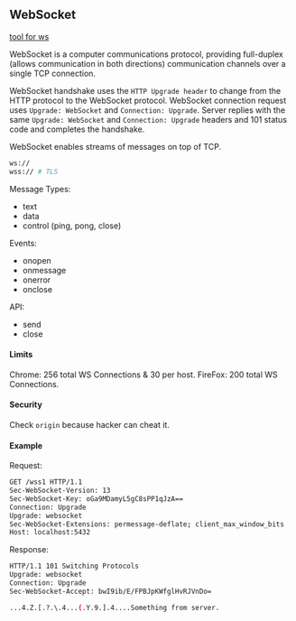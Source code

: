 WebSocket
-

[tool for ws](https://github.com/zaproxy/zaproxy)

WebSocket is a computer communications protocol,
providing full-duplex (allows communication in both directions) communication channels
over a single TCP connection.

WebSocket handshake uses the `HTTP Upgrade header`
to change from the HTTP protocol to the WebSocket protocol.
WebSocket connection request uses `Upgrade: WebSocket` and `Connection: Upgrade`.
Server replies with the same `Upgrade: WebSocket` and `Connection: Upgrade` headers
and 101 status code and completes the handshake.

WebSocket enables streams of messages on top of TCP.

````sh
ws://
wss:// # TLS
````

Message Types:
* text
* data
* control (ping, pong, close)

Events:
* onopen
* onmessage
* onerror
* onclose

API:
* send
* close

#### Limits

Chrome: 256 total WS Connections & 30 per host.
FireFox: 200 total WS Connections.

#### Security

Check `origin` because hacker can cheat it.

#### Example

Request:
````sh
GET /wss1 HTTP/1.1
Sec-WebSocket-Version: 13
Sec-WebSocket-Key: oGa9MDamyL5gC8sPP1qJzA==
Connection: Upgrade
Upgrade: websocket
Sec-WebSocket-Extensions: permessage-deflate; client_max_window_bits
Host: localhost:5432
````

Response:
````sh
HTTP/1.1 101 Switching Protocols
Upgrade: websocket
Connection: Upgrade
Sec-WebSocket-Accept: bwI9ib/E/FPBJpKWfglHvRJVnDo=

...4.Z.[.?.\.4...(.Y.9.].4....Something from server.
````
